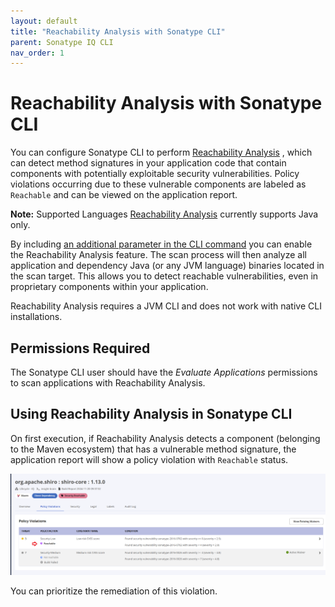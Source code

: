 ```yaml
---
layout: default
title: "Reachability Analysis with Sonatype CLI"
parent: Sonatype IQ CLI
nav_order: 1
---
```


# Reachability Analysis with Sonatype CLI

You can configure Sonatype CLI to perform [Reachability Analysis](#UUID-bffb3d6e-1a0b-5607-518a-3dcdc88508c2) , which can detect method signatures in your application code that contain components with potentially exploitable security vulnerabilities. Policy violations occurring due to these vulnerable components are labeled as `Reachable` and can be viewed on the application report.

**Note:** Supported Languages [Reachability Analysis](#UUID-bffb3d6e-1a0b-5607-518a-3dcdc88508c2) currently supports Java only.

By including [an additional parameter in the CLI command](#UUID-6b69b7b1-858f-e58a-e010-beb4fdff9cdf_section-idm4591846617011234159137652215) you can enable the Reachability Analysis feature. The scan process will then analyze all application and dependency Java (or any JVM language) binaries located in the scan target. This allows you to detect reachable vulnerabilities, even in proprietary components within your application.

Reachability Analysis requires a JVM CLI and does not work with native CLI installations.

## Permissions Required

The Sonatype CLI user should have the *Evaluate Applications* permissions to scan applications with Reachability Analysis.

## Using Reachability Analysis in Sonatype CLI

On first execution, if Reachability Analysis detects a component (belonging to the Maven ecosystem) that has a vulnerable method signature, the application report will show a policy violation with `Reachable` status.

![Reachable_Violation.png](/assets/images/uuid-8cd56a17-baac-e91f-72ba-4136c77c26f7.png)

You can prioritize the remediation of this violation.
